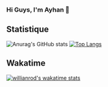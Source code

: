 ### Hi Guys, I'm Ayhan 👋


<!--
**Ayhaan/Ayhaan** is a ✨ _special_ ✨ repository because its `README.md` (this file) appears on your GitHub profile.

Here are some ideas to get you started:

- 🔭 I’m currently working on ...
- 🌱 I’m currently learning ...
- 👯 I’m looking to collaborate on ...
- 🤔 I’m looking for help with ...
- 💬 Ask me about ...
- 📫 How to reach me: ...
- 😄 Pronouns: ...
- ⚡ Fun fact: ...
-->

## Statistique
![Anurag's GitHub stats](https://github-readme-stats.vercel.app/api?username=ayhaan&show_icons=true&theme=dracula)
[![Top Langs](https://github-readme-stats.vercel.app/api/top-langs/?username=ayhaan&layout=compact&theme=dracula)](https://github.com/anuraghazra/github-readme-stats)

## Wakatime 
[![willianrod's wakatime stats](https://github-readme-stats.vercel.app/api/wakatime?username=@Ayhan&langs_count&layout=compact)](https://github.com/anuraghazra/github-readme-stats)







